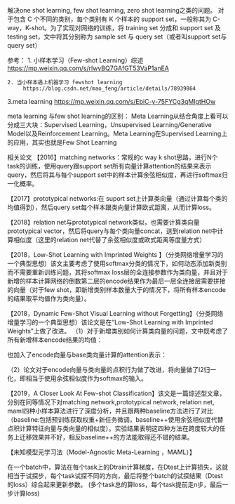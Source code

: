 解决one shot learning, few shot learning, zero shot learning之类的问题。
对于包含 C 个不同的类别，每个类别有 K 个样本的 support set，一般称其为 C-way，K-shot。为了实现对网络的训练，将 training set 分成和 support set 及 testing set，文中将其分别称为 sample set 与 query set（或者叫support set与query set）




参考：
	1. 小样本学习（Few-shot Learning）综述
	https://mp.weixin.qq.com/s/rlwyBQ7GAfGT53VaP1anEA

	2. 当小样本遇上机器学习 fewshot learning
         https://blog.csdn.net/mao_feng/article/details/78939864


3.meta learning
https://mp.weixin.qq.com/s/EbiC-y-75FYCg3qMIgtHOw



meta learning 与few  shot  learning的区别：
Meta Learning从结合角度上看可以分成三大块：Supervised Learning，Unsupervised Learning/Generative Model以及Reinforcement Learning。Meta Learning在Supervised Learning上的应用，其实也就是Few Shot Learning


相关论文
【2016】matching  networks：常规的c way  k shot思路，进行N个task的训练，使用query跟support set所有向量计算attention的结果来表示query，然后将其与每个support set中的样本计算余弦相似度，再进行softmax归一化概率。

【2017】prototypical   networks:在 suport set上计算类向量（通过计算每个类的均值得到），然后query set每个样本跟类向量计算欧式距离，从而计算loss。

【2018】relation net与prototypical network类似，也需要计算类向量prototypical vector，然后将query与每个类向量concat，送到relation net中计算相似度（这里的relation net代替了余弦相似度或欧式距离等度量方式）

【2018，Low-Shot Learning with Imprinted Weights 】（分类网络增量学习的一个典型思想）该文主要考虑了使用softmax分类的情况下，如何动态添加新类别而不需要重新训练问题，其将softmax loss层的全连接参数作为类向量，并且对于新增的样本计算网络的倒数第二层的encode结果作为最后一层全连接层需要拼接的向量（对于few shot，即新增类别样本数量大于的情况下，将所有样本encode的结果取平均值作为类向量）。

【2018，Dynamic Few-Shot Visual Learning without Forgetting】（分类网络增量学习的一个典型思想）该论文是在“Low-Shot Learning with Imprinted Weights”上做了改进。
（1）对于新增类别如何计算类向量的问题，文中既考虑了所有新增样本encode结果的均值：

也加入了encode向量与base类向量计算的attention表示：



（2）论文对于encode向量与类向量的点积行为做了改进，将向量做了l2归一化，即相当于使用余弦相似度作为softmax的输入。

【2019，A Closer Look At Few-shot Classification】该文是一篇综述型文章，分别在同等情况下对matching network,prototypical network, relation net, maml四种小样本算法进行了深度分析，并且跟两种baseline方法进行了对比（baseline:包括预训练获取权重+新任务微调，baseline++使用余弦相似度代替点积计算特征向量与类向量的相似度）。实验结果表明这四种方法在跨度较大的任务上迁移效果并不好，相反baseline++的方法能取得还不错的结果。



【未知模型元学习法（Model-Agnostic Meta-Learning ，MAML）】


在一个batch中，算法在每个task上的Dtrain计算梯度，在Dtest上计算损失，这就相当于试探步，每个task试探不同的方向，最后将整个batch的试探结果（Dtest的loss）综合起来更新参数。
(多个task总的算loss，每个task提前走n步，最后一步计算loss)
